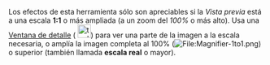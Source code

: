 <div class="realsize">

Los efectos de esta herramienta sólo son apreciables si la *Vista
previa* está a una escala **1:1** o más ampliada (a un zoom del *100%* o
más alto).
Usa una [Ventana de detalle](Editor/es#ventana_de_detalle "wikilink") (
<img src="toolbar_detail-window.jpg" title="toolbar_detail-window.jpg"
height="26" alt="toolbar_detail-window.jpg" />) para ver una parte de la
imagen a la escala necesaria, o amplía la imagen completa al 100%
(![<File:Magnifier-1to1.png>](Magnifier-1to1.png "File:Magnifier-1to1.png"))
o superior (también llamada **escala real** o mayor).

</div>